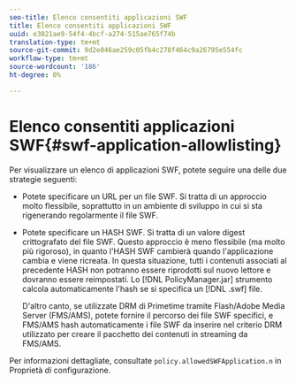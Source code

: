 ```yaml
---
seo-title: Elenco consentiti applicazioni SWF
title: Elenco consentiti applicazioni SWF
uuid: e3021ae9-54f4-4bcf-a274-515ae765f74b
translation-type: tm+mt
source-git-commit: 9d2e046ae259c05fb4c278f464c9a26795e554fc
workflow-type: tm+mt
source-wordcount: '186'
ht-degree: 0%

---
```



# Elenco consentiti applicazioni SWF{#swf-application-allowlisting}

Per visualizzare un elenco di applicazioni SWF, potete seguire una delle due strategie seguenti:

* Potete specificare un URL per un file SWF. Si tratta di un approccio molto flessibile, soprattutto in un ambiente di sviluppo in cui si sta rigenerando regolarmente il file SWF.
* Potete specificare un HASH SWF. Si tratta di un valore digest crittografato del file SWF. Questo approccio è meno flessibile (ma molto più rigoroso), in quanto l&#39;HASH SWF cambierà quando l&#39;applicazione cambia e viene ricreata. In questa situazione, tutti i contenuti associati al precedente HASH non potranno essere riprodotti sul nuovo lettore e dovranno essere reimpostati. Lo [!DNL PolicyManager.jar] strumento calcola automaticamente l&#39;hash se si specifica un [!DNL .swf] file.

   D&#39;altro canto, se utilizzate DRM di Primetime tramite Flash/Adobe Media Server (FMS/AMS), potete fornire il percorso dei file SWF specifici, e FMS/AMS hash automaticamente i file SWF da inserire nel criterio DRM utilizzato per creare il pacchetto dei contenuti in streaming da FMS/AMS.

Per informazioni dettagliate, consultate `policy.allowedSWFApplication.n` in Proprietà *di* configurazione.
